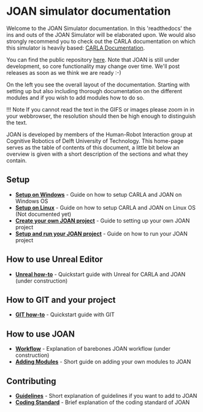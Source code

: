 # JOAN simulator documentation

Welcome to the JOAN Simulator documentation. In this 'readthedocs' the ins and outs of the JOAN Simulator will be elaborated upon.  We would also strongly recommend you to check out the CARLA documentation on which this simulator is heavily based:
[CARLA Documentation](https://carla.readthedocs.io/en/latest/). 

You can find the public repository [here][repolink]. Note that JOAN is still under development, so core functionality may change over time. We'll post releases as soon as we think we are ready :-)

[repolink]: https://gitlab.tudelft.nl/tud-cor-hri/joan-framework/joan

On the left you see the overall layout of the documentation. Starting with setting up but also including thorough documentation on the different modules and if you wish to add modules how to do so.

!!! Note
    If you cannot read the text in the GIFS or images please zoom in in your webbrowser, the resolution should then be high enough to distinguish the text.

JOAN is developed by members of the Human-Robot Interaction group at Cognitive Robotics of Delft University of Technology. This home-page serves as the table of contents of this document, a little bit below an overview is given with a short description of the sections and what they contain.

## Setup
* __[Setup on Windows](setup-carla-windows.md)__ - Guide on how to setup CARLA and JOAN on Windows OS
* __[Setup on Linux](setup-carla-linux.md)__ - Guide on how to setup CARLA and JOAN on Linux OS (Not documented yet)
* __[Create your own JOAN project](setup-create-joan-project.md)__ - Guide to setting up your own JOAN project
* __[Setup and run your JOAN project](setup-run-joan.md)__ - Guide on how to run your JOAN project

## How to use Unreal Editor
* __[Unreal how-to](unreal-how-to.md)__ - Quickstart guide with Unreal for CARLA and JOAN (under construction)

## How to GIT and your project
* __[GIT how-to](git-how-to.md)__ - Quickstart guide with GIT

## How to use JOAN
* __[Workflow](joan-workflow.md)__ - Explanation of barebones JOAN workflow (under construction)
* __[Adding Modules](joan-adding-modules.md)__ - Short guide on adding your own modules to JOAN

## Contributing
* __[Guidelines](contributing-guidelines.md)__ - Short explanation of guidelines if you want to add to JOAN
* __[Coding Standard](contributing-coding-standard.md)__ - Brief explanation of the coding standard of JOAN